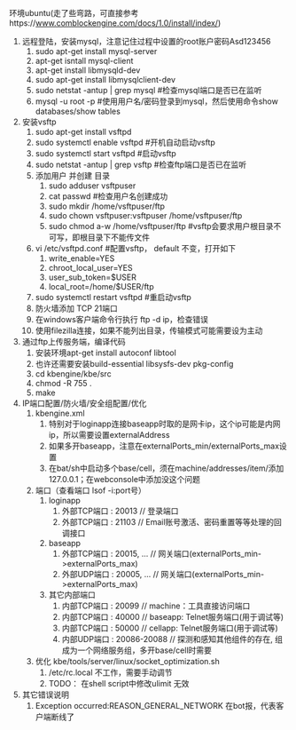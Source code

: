 环境ubuntu(走了些弯路，可直接参考https://www.comblockengine.com/docs/1.0/install/index/)

1. 远程登陆，安装mysql，注意记住过程中设置的root账户密码Asd123456
    1. sudo apt-get install mysql-server 
    2. apt-get isntall mysql-client 
    3. apt-get install libmysqld-dev
    4. sudo apt-get install libmysqlclient-dev
    5. sudo netstat -antup | grep mysql #检查mysql端口是否已在监听
    6. mysql -u root -p #使用用户名/密码登录到mysql，然后使用命令show databases/show tables
2. 安装vsftp
    1. sudo apt-get install vsftpd
    2. sudo systemctl enable vsftpd #开机自动启动vsftp
    3. sudo systemctl start vsftpd #启动vsftp
    4. sudo netstat -antup | grep vsftp #检查ftp端口是否已在监听
    5. 添加用户 并创建 目录
        1. sudo adduser vsftpuser
        2. cat passwd #检查用户名创建成功
        3. sudo mkdir /home/vsftpuser/ftp
        4. sudo chown vsftpuser:vsftpuser /home/vsftpuser/ftp
        5. sudo chmod a-w /home/vsftpuser/ftp #vsftp会要求用户根目录不可写，即根目录下不能传文件
    6. vi /etc/vsftpd.conf #配置vsftp， default 不变，打开如下
        1. write_enable=YES
        2. chroot_local_user=YES
        3. user_sub_token=$USER
        4. local_root=/home/$USER/ftp
    7. sudo systemctl restart vsftpd #重启动vsftp
    8. 防火墙添加 TCP 21端口
    9. 在windows客户端命令行执行 ftp -d ip，检查错误
    10. 使用filezilla连接，如果不能列出目录，传输模式可能需要设为主动
3. 通过ftp上传服务端，编译代码
    1. 安装环境apt-get install autoconf libtool
    2. 也许还需要安装build-essential libsysfs-dev pkg-config
    2. cd kbengine/kbe/src
    3. chmod -R 755 .
    4. make
4. IP端口配置/防火墙/安全组配置/优化
    1. kbengine.xml
        1. 特别对于loginapp连接baseapp时取的是网卡ip，这个ip可能是内网ip，所以需要设置externalAddress
        2. 如果多开baseapp，注意在externalPorts_min/externalPorts_max设置
        3. 在bat/sh中启动多个base/cell，须在machine/addresses/item/添加127.0.0.1；在webconsole中添加没这个问题
    2. 端口（查看端口 lsof -i:port号）
        1. loginapp
            1. 外部TCP端口 : 20013		    // 登录端口
            2. 外部TCP端口 : 21103		    // Email账号激活、密码重置等等处理的回调接口
        2. baseapp
            1. 外部TCP端口 : 20015, ...	    // 网关端口(externalPorts_min->externalPorts_max)
            2. 外部UDP端口 : 20005, ...	    // 网关端口(externalPorts_min->externalPorts_max)
        3. 其它内部端口
            1. 内部TCP端口 : 20099		    // machine：工具直接访问端口
            2. 内部TCP端口 : 40000		    // baseapp: Telnet服务端口(用于调试等)
            3. 内部TCP端口 : 50000		    // cellapp: Telnet服务端口(用于调试等)
            4. 内部UDP端口 : 20086-20088	// 探测和感知其他组件的存在, 组成为一个网络服务组，多开base/cell时需要
    3. 优化 kbe/tools/server/linux/socket_optimization.sh 
        1. /etc/rc.local 不工作，需要手动调节
        2. TODO： 在shell script中修改ulimit 无效
5. 其它错误说明
    1. Exception occurred:REASON_GENERAL_NETWORK 在bot报，代表客户端断线了
 